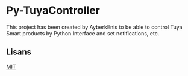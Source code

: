 # Py-TuyaController

This project has been created by AyberkEnis to be able to control Tuya Smart products by Python Interface and set notifications, etc.





## Lisans

[MIT](https://choosealicense.com/licenses/mit/)

  
